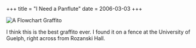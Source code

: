 +++
title = "I Need a Panflute"
date = 2006-03-03
+++

![A Flowchart Graffito](http://www.aphoenix.ca/photoblog/photos/INeedAPanflute.jpg)

I think this is the best graffito ever. I found it on a fence at the University of Guelph, right across from Rozanski Hall.
